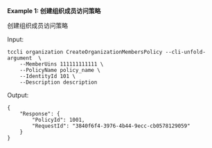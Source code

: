 **Example 1: 创建组织成员访问策略**

创建组织成员访问策略

Input: 

```
tccli organization CreateOrganizationMembersPolicy --cli-unfold-argument  \
    --MemberUins 111111111111 \
    --PolicyName policy_name \
    --IdentityId 101 \
    --Description description
```

Output: 
```
{
    "Response": {
        "PolicyId": 1001,
        "RequestId": "3840f6f4-3976-4b44-9ecc-cb0578129059"
    }
}
```

